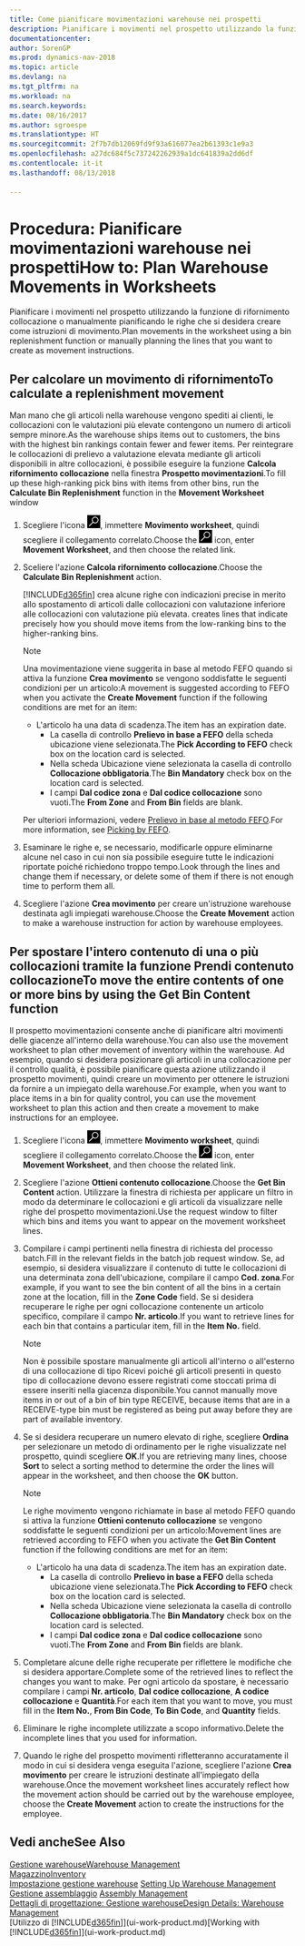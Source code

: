 ```yaml
---
title: Come pianificare movimentazioni warehouse nei prospetti
description: Pianificare i movimenti nel prospetto utilizzando la funzione di rifornimento collocazione o manualmente pianificando le righe che si desidera creare come istruzioni di movimento.
documentationcenter: 
author: SorenGP
ms.prod: dynamics-nav-2018
ms.topic: article
ms.devlang: na
ms.tgt_pltfrm: na
ms.workload: na
ms.search.keywords: 
ms.date: 08/16/2017
ms.author: sgroespe
ms.translationtype: HT
ms.sourcegitcommit: 2f7b7db12069fd9f93a616077ea2b61393c1e9a3
ms.openlocfilehash: a27dc684f5c737242262939a1dc641839a2dd6df
ms.contentlocale: it-it
ms.lasthandoff: 08/13/2018

---
```

# <a name="how-to-plan-warehouse-movements-in-worksheets"></a><span data-ttu-id="d3731-103">Procedura: Pianificare movimentazioni warehouse nei prospetti</span><span class="sxs-lookup"><span data-stu-id="d3731-103">How to: Plan Warehouse Movements in Worksheets</span></span>
<span data-ttu-id="d3731-104">Pianificare i movimenti nel prospetto utilizzando la funzione di rifornimento collocazione o manualmente pianificando le righe che si desidera creare come istruzioni di movimento.</span><span class="sxs-lookup"><span data-stu-id="d3731-104">Plan movements in the worksheet using a bin replenishment function or manually planning the lines that you want to create as movement instructions.</span></span>  

## <a name="to-calculate-a-replenishment-movement"></a><span data-ttu-id="d3731-105">Per calcolare un movimento di rifornimento</span><span class="sxs-lookup"><span data-stu-id="d3731-105">To calculate a replenishment movement</span></span>  
<span data-ttu-id="d3731-106">Man mano che gli articoli nella warehouse vengono spediti ai clienti, le collocazioni con le valutazioni più elevate contengono un numero di articoli sempre minore.</span><span class="sxs-lookup"><span data-stu-id="d3731-106">As the warehouse ships items out to customers, the bins with the highest bin rankings contain fewer and fewer items.</span></span> <span data-ttu-id="d3731-107">Per reintegrare le collocazioni di prelievo a valutazione elevata mediante gli articoli disponibili in altre collocazioni, è possibile eseguire la funzione **Calcola rifornimento collocazione** nella finestra **Prospetto movimentazioni**.</span><span class="sxs-lookup"><span data-stu-id="d3731-107">To fill up these high-ranking pick bins with items from other bins, run the **Calculate Bin Replenishment** function in the **Movement Worksheet** window</span></span>

1. <span data-ttu-id="d3731-108">Scegliere l'icona ![Cerca pagina o report](media/ui-search/search_small.png "Cerca pagina o report"), immettere **Movimento worksheet**, quindi scegliere il collegamento correlato.</span><span class="sxs-lookup"><span data-stu-id="d3731-108">Choose the ![Search for Page or Report](media/ui-search/search_small.png "Search for Page or Report icon") icon, enter **Movement Worksheet**, and then choose the related link.</span></span>  
2. <span data-ttu-id="d3731-109">Sceliere l'azione **Calcola rifornimento collocazione**.</span><span class="sxs-lookup"><span data-stu-id="d3731-109">Choose the **Calculate Bin Replenishment** action.</span></span>  

   [!INCLUDE[d365fin](includes/d365fin_md.md)]<span data-ttu-id="d3731-110"> crea alcune righe con indicazioni precise in merito allo spostamento di articoli dalle collocazioni con valutazione inferiore alle collocazioni con valutazione più elevata.</span><span class="sxs-lookup"><span data-stu-id="d3731-110"> creates lines that indicate precisely how you should move items from the low-ranking bins to the higher-ranking bins.</span></span>  

   > [!NOTE]
   >  <span data-ttu-id="d3731-111">Una movimentazione viene suggerita in base al metodo FEFO quando si attiva la funzione **Crea movimento** se vengono soddisfatte le seguenti condizioni per un articolo:</span><span class="sxs-lookup"><span data-stu-id="d3731-111">A movement is suggested according to FEFO when you activate the **Create Movement** function if the following conditions are met for an item:</span></span>  
   > 
   > - <span data-ttu-id="d3731-112">L'articolo ha una data di scadenza.</span><span class="sxs-lookup"><span data-stu-id="d3731-112">The item has an expiration date.</span></span>  
   >   -   <span data-ttu-id="d3731-113">La casella di controllo **Prelievo in base a FEFO** della scheda ubicazione viene selezionata.</span><span class="sxs-lookup"><span data-stu-id="d3731-113">The **Pick According to FEFO** check box on the location card is selected.</span></span>  
   >   -   <span data-ttu-id="d3731-114">Nella scheda Ubicazione viene selezionata la casella di controllo **Collocazione obbligatoria**.</span><span class="sxs-lookup"><span data-stu-id="d3731-114">The **Bin Mandatory** check box on the location card is selected.</span></span>  
   >   -   <span data-ttu-id="d3731-115">I campi **Dal codice zona** e **Dal codice collocazione** sono vuoti.</span><span class="sxs-lookup"><span data-stu-id="d3731-115">The **From Zone** and **From Bin** fields are blank.</span></span>  

   <span data-ttu-id="d3731-116">Per ulteriori informazioni, vedere [Prelievo in base al metodo FEFO](warehouse-picking-by-fefo.md).</span><span class="sxs-lookup"><span data-stu-id="d3731-116">For more information, see [Picking by FEFO](warehouse-picking-by-fefo.md).</span></span>  

3. <span data-ttu-id="d3731-117">Esaminare le righe e, se necessario, modificarle oppure eliminarne alcune nel caso in cui non sia possibile eseguire tutte le indicazioni riportate poiché richiedono troppo tempo.</span><span class="sxs-lookup"><span data-stu-id="d3731-117">Look through the lines and change them if necessary, or delete some of them if there is not enough time to perform them all.</span></span>  
4. <span data-ttu-id="d3731-118">Scegliere l'azione **Crea movimento** per creare un'istruzione warehouse destinata agli impiegati warehouse.</span><span class="sxs-lookup"><span data-stu-id="d3731-118">Choose the **Create Movement** action to make a warehouse instruction for action by warehouse employees.</span></span>  

## <a name="to-move-the-entire-contents-of-one-or-more-bins-by-using-the-get-bin-content-function"></a><span data-ttu-id="d3731-119">Per spostare l'intero contenuto di una o più collocazioni tramite la funzione Prendi contenuto collocazione</span><span class="sxs-lookup"><span data-stu-id="d3731-119">To move the entire contents of one or more bins by using the Get Bin Content function</span></span>  
<span data-ttu-id="d3731-120">Il prospetto movimentazioni consente anche di pianificare altri movimenti delle giacenze all'interno della warehouse.</span><span class="sxs-lookup"><span data-stu-id="d3731-120">You can also use the movement worksheet to plan other movement of inventory within the warehouse.</span></span> <span data-ttu-id="d3731-121">Ad esempio, quando si desidera posizionare gli articoli in una collocazione per il controllo qualità, è possibile pianificare questa azione utilizzando il prospetto movimenti, quindi creare un movimento per ottenere le istruzioni da fornire a un impiegato della warehouse.</span><span class="sxs-lookup"><span data-stu-id="d3731-121">For example, when you want to place items in a bin for quality control, you can use the movement worksheet to plan this action and then create a movement to make instructions for an employee.</span></span>  

1. <span data-ttu-id="d3731-122">Scegliere l'icona ![Cerca pagina o report](media/ui-search/search_small.png "Cerca pagina o report"), immettere **Movimento worksheet**, quindi scegliere il collegamento correlato.</span><span class="sxs-lookup"><span data-stu-id="d3731-122">Choose the ![Search for Page or Report](media/ui-search/search_small.png "Search for Page or Report icon") icon, enter **Movement Worksheet**, and then choose the related link.</span></span>  
2. <span data-ttu-id="d3731-123">Scegliere l'azione **Ottieni contenuto collocazione**.</span><span class="sxs-lookup"><span data-stu-id="d3731-123">Choose the **Get Bin Content** action.</span></span> <span data-ttu-id="d3731-124">Utilizzare la finestra di richiesta per applicare un filtro in modo da determinare le collocazioni e gli articoli da visualizzare nelle righe del prospetto movimentazioni.</span><span class="sxs-lookup"><span data-stu-id="d3731-124">Use the request window to filter which bins and items you want to appear on the movement worksheet lines.</span></span>  
3. <span data-ttu-id="d3731-125">Compilare i campi pertinenti nella finestra di richiesta del processo batch.</span><span class="sxs-lookup"><span data-stu-id="d3731-125">Fill in the relevant fields in the batch job request window.</span></span> <span data-ttu-id="d3731-126">Se, ad esempio, si desidera visualizzare il contenuto di tutte le collocazioni di una determinata zona dell'ubicazione, compilare il campo **Cod. zona**.</span><span class="sxs-lookup"><span data-stu-id="d3731-126">For example, if you want to see the bin content of all the bins in a certain zone at the location, fill in the **Zone Code** field.</span></span> <span data-ttu-id="d3731-127">Se si desidera recuperare le righe per ogni collocazione contenente un articolo specifico, compilare il campo **Nr. articolo**.</span><span class="sxs-lookup"><span data-stu-id="d3731-127">If you want to retrieve lines for each bin that contains a particular item, fill in the **Item No.** field.</span></span>  

   > [!NOTE]  
   >  <span data-ttu-id="d3731-128">Non è possibile spostare manualmente gli articoli all'interno o all'esterno di una collocazione di tipo Ricevi poiché gli articoli presenti in questo tipo di collocazione devono essere registrati come stoccati prima di essere inseriti nella giacenza disponibile.</span><span class="sxs-lookup"><span data-stu-id="d3731-128">You cannot manually move items in or out of a bin of bin type RECEIVE, because items that are in a RECEIVE-type bin must be registered as being put away before they are part of available inventory.</span></span>  

4. <span data-ttu-id="d3731-129">Se si desidera recuperare un numero elevato di righe, scegliere **Ordina** per selezionare un metodo di ordinamento per le righe visualizzate nel prospetto, quindi scegliere **OK**.</span><span class="sxs-lookup"><span data-stu-id="d3731-129">If you are retrieving many lines, choose **Sort** to select a sorting method to determine the order the lines will appear in the worksheet, and then choose the **OK** button.</span></span>  

   > [!NOTE]
   >  <span data-ttu-id="d3731-130">Le righe movimento vengono richiamate in base al metodo FEFO quando si attiva la funzione **Ottieni contenuto collocazione** se vengono soddisfatte le seguenti condizioni per un articolo:</span><span class="sxs-lookup"><span data-stu-id="d3731-130">Movement lines are retrieved according to FEFO when you activate the **Get Bin Content** function if the following conditions are met for an item:</span></span>  
   > 
   > - <span data-ttu-id="d3731-131">L'articolo ha una data di scadenza.</span><span class="sxs-lookup"><span data-stu-id="d3731-131">The item has an expiration date.</span></span>  
   >   -   <span data-ttu-id="d3731-132">La casella di controllo **Prelievo in base a FEFO** della scheda ubicazione viene selezionata.</span><span class="sxs-lookup"><span data-stu-id="d3731-132">The **Pick According to FEFO** check box on the location card is selected.</span></span>  
   >   -   <span data-ttu-id="d3731-133">Nella scheda Ubicazione viene selezionata la casella di controllo **Collocazione obbligatoria**.</span><span class="sxs-lookup"><span data-stu-id="d3731-133">The **Bin Mandatory** check box on the location card is selected.</span></span>  
   >   -   <span data-ttu-id="d3731-134">I campi **Dal codice zona** e **Dal codice collocazione** sono vuoti.</span><span class="sxs-lookup"><span data-stu-id="d3731-134">The **From Zone** and **From Bin** fields are blank.</span></span>  

5. <span data-ttu-id="d3731-135">Completare alcune delle righe recuperate per riflettere le modifiche che si desidera apportare.</span><span class="sxs-lookup"><span data-stu-id="d3731-135">Complete some of the retrieved lines to reflect the changes you want to make.</span></span> <span data-ttu-id="d3731-136">Per ogni articolo da spostare, è necessario compilare i campi **Nr. articolo**, **Dal codice collocazione**, **A codice collocazione** e **Quantità**.</span><span class="sxs-lookup"><span data-stu-id="d3731-136">For each item that you want to move, you must fill in the **Item No.**, **From Bin Code**, **To Bin Code**, and **Quantity** fields.</span></span>  
6. <span data-ttu-id="d3731-137">Eliminare le righe incomplete utilizzate a scopo informativo.</span><span class="sxs-lookup"><span data-stu-id="d3731-137">Delete the incomplete lines that you used for information.</span></span>  
7. <span data-ttu-id="d3731-138">Quando le righe del prospetto movimenti rifletteranno accuratamente il modo in cui si desidera venga eseguita l'azione, scegliere l'azione **Crea movimento** per creare le istruzioni destinate all'impiegato della warehouse.</span><span class="sxs-lookup"><span data-stu-id="d3731-138">Once the movement worksheet lines accurately reflect how the movement action should be carried out by the warehouse employee, choose the **Create Movement** action to create the instructions for the employee.</span></span>  

## <a name="see-also"></a><span data-ttu-id="d3731-139">Vedi anche</span><span class="sxs-lookup"><span data-stu-id="d3731-139">See Also</span></span>  
[<span data-ttu-id="d3731-140">Gestione warehouse</span><span class="sxs-lookup"><span data-stu-id="d3731-140">Warehouse Management</span></span>](warehouse-manage-warehouse.md)  
[<span data-ttu-id="d3731-141">Magazzino</span><span class="sxs-lookup"><span data-stu-id="d3731-141">Inventory</span></span>](inventory-manage-inventory.md)  
<span data-ttu-id="d3731-142">[Impostazione gestione warehouse](warehouse-setup-warehouse.md)   </span><span class="sxs-lookup"><span data-stu-id="d3731-142">[Setting Up Warehouse Management](warehouse-setup-warehouse.md)   </span></span>  
<span data-ttu-id="d3731-143">[Gestione assemblaggio](assembly-assemble-items.md)  </span><span class="sxs-lookup"><span data-stu-id="d3731-143">[Assembly Management](assembly-assemble-items.md)  </span></span>  
[<span data-ttu-id="d3731-144">Dettagli di progettazione: Gestione warehouse</span><span class="sxs-lookup"><span data-stu-id="d3731-144">Design Details: Warehouse Management</span></span>](design-details-warehouse-management.md)  
<span data-ttu-id="d3731-145">[Utilizzo di [!INCLUDE[d365fin](includes/d365fin_md.md)]](ui-work-product.md)</span><span class="sxs-lookup"><span data-stu-id="d3731-145">[Working with [!INCLUDE[d365fin](includes/d365fin_md.md)]](ui-work-product.md)</span></span>

